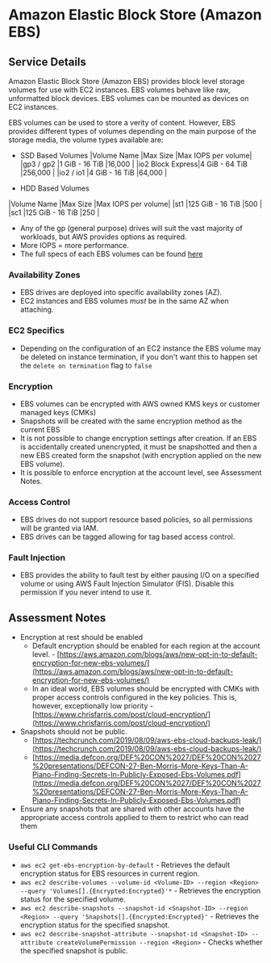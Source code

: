 # Amazon Elastic Block Store (Amazon EBS)

## Service Details

Amazon Elastic Block Store (Amazon EBS) provides block level storage volumes for use with EC2 instances. EBS volumes behave like raw, unformatted block devices. EBS volumes can be mounted as devices on EC2 instances.

EBS volumes can be used to store a verity of content. However, EBS provides different types of volumes depending on the main purpose of the storage media, the volume types available are:

* SSD Based Volumes
|Volume Name      |Max Size         |Max IOPS per volume|
|gp3 / gp2        |1 GiB - 16 TiB   |16,000             |
|io2 Block Express|4 GiB - 64 TiB   |256,000            |
|io2 / io1        |4 GiB - 16 TiB   |64,000             |

* HDD Based Volumes

|Volume Name      |Max Size         |Max IOPS per volume|
|st1              |125 GiB - 16 TiB |500                |
|sc1              |125 GiB - 16 TiB |250                |

* Any of the gp (general purpose) drives will suit the vast majority of workloads, but AWS provides options as required. 
* More IOPS = more performance.
* The full specs of each EBS volumes can be found [here](https://docs.aws.amazon.com/AWSEC2/latest/UserGuide/ebs-volume-types.html#vol-type-ssd)

### Availability Zones

* EBS drives are deployed into specific availability zones (AZ).
* EC2 instances and EBS volumes *must* be in the same AZ when attaching.


### EC2 Specifics

* Depending on the configuration of an EC2 instance the EBS volume may be deleted on instance termination, if you don't want this to happen set the `delete on termination` flag to `false`

### Encryption

 * EBS volumes can be encrypted with AWS owned KMS keys or customer managed keys (CMKs)
 * Snapshots will be created with the same encryption method as the current EBS
 * It is not possible to change encryption settings after creation. If an EBS is accidentally created unencrypted, it must be snapshotted and then a new EBS created form the snapshot (with  encryption applied on the new EBS volume).
 * It is possible to enforce encryption at the account level, see Assessment Notes.

### Access Control
* EBS drives do not support resource based policies, so all permissions will be granted via IAM.
* EBS drives can be tagged allowing for tag based access control.

### Fault Injection 

 * EBS provides the ability to fault test by either pausing I/O on a specified volume or using AWS Fault Injection Simulator (FIS). Disable this permission if you never intend to use it.

## Assessment Notes


* Encryption at rest should be enabled
  * Default encryption should be enabled for each region at the account level. - [https://aws.amazon.com/blogs/aws/new-opt-in-to-default-encryption-for-new-ebs-volumes/](https://aws.amazon.com/blogs/aws/new-opt-in-to-default-encryption-for-new-ebs-volumes/)
  * In an ideal world, EBS volumes should be encrypted with CMKs with proper access controls configured in the key policies. This is, however, exceptionally low priority - [https://www.chrisfarris.com/post/cloud-encryption/](https://www.chrisfarris.com/post/cloud-encryption/)
* Snapshots should not be public.
  *  [https://techcrunch.com/2019/08/09/aws-ebs-cloud-backups-leak/](https://techcrunch.com/2019/08/09/aws-ebs-cloud-backups-leak/)
  *  [https://media.defcon.org/DEF%20CON%2027/DEF%20CON%2027%20presentations/DEFCON-27-Ben-Morris-More-Keys-Than-A-Piano-Finding-Secrets-In-Publicly-Exposed-Ebs-Volumes.pdf](https://media.defcon.org/DEF%20CON%2027/DEF%20CON%2027%20presentations/DEFCON-27-Ben-Morris-More-Keys-Than-A-Piano-Finding-Secrets-In-Publicly-Exposed-Ebs-Volumes.pdf)
* Ensure any snapshots that are shared with other accounts have the appropriate access controls applied to them to restrict who can read them

### Useful CLI Commands

* `aws ec2 get-ebs-encryption-by-default` - Retrieves the default encryption status for EBS resources in current region.
* `aws ec2 describe-volumes --volume-id <Volume-ID> --region <Region> --query 'Volumes[].{Encrypted:Encrypted}'*` - Retrieves the encryption status for the specified volume.
* `aws ec2 describe-snapshots --snapshot-id <Snapshot-ID> --region <Region> --query 'Snapshots[].{Encrypted:Encrypted}'` - Retrieves the encryption status for the specified snapshot.
* `aws ec2 describe-snapshot-attribute --snapshot-id <Snapshot-ID> --attribute createVolumePermission --region <Region>` - Checks whether the specified snapshot is public.
